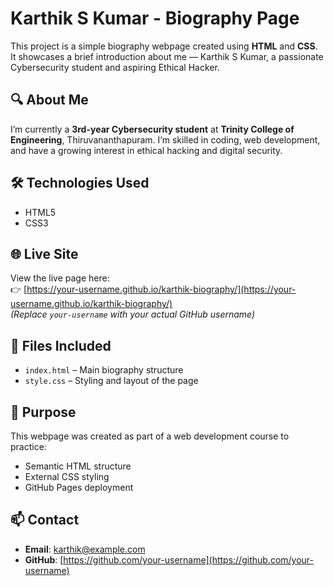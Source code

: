 # Karthik S Kumar - Biography Page

This project is a simple biography webpage created using **HTML** and **CSS**. It showcases a brief introduction about me — Karthik S Kumar, a passionate Cybersecurity student and aspiring Ethical Hacker.

## 🔍 About Me

I’m currently a **3rd-year Cybersecurity student** at **Trinity College of Engineering**, Thiruvananthapuram. I’m skilled in coding, web development, and have a growing interest in ethical hacking and digital security.

## 🛠️ Technologies Used

- HTML5
- CSS3

## 🌐 Live Site

View the live page here:  
👉 [https://your-username.github.io/karthik-biography/](https://your-username.github.io/karthik-biography/)  
*(Replace `your-username` with your actual GitHub username)*

## 📂 Files Included

- `index.html` – Main biography structure
- `style.css` – Styling and layout of the page

## 📌 Purpose

This webpage was created as part of a web development course to practice:
- Semantic HTML structure
- External CSS styling
- GitHub Pages deployment

## 📫 Contact

- **Email**: karthik@example.com
- **GitHub**: [https://github.com/your-username](https://github.com/your-username)
